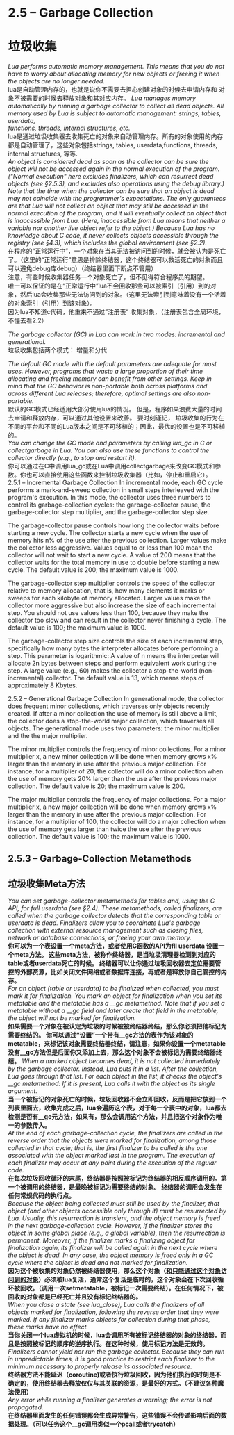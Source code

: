 

# 2.5 – Garbage Collection
# 垃圾收集
*Lua performs automatic memory management. This means that you do not have to worry about allocating memory for new objects or freeing it when the objects are no longer needed.*  
lua是自动管理内存的，也就是说你不需要去担心创建对象的时候去申请内存和 对象不被需要的时候去释放对象和其对应内存。
*Lua manages memory automatically by running a garbage collector to collect all dead objects. All memory used by Lua is subject to automatic management: strings, tables, userdata,  
functions, threads, internal structures, etc.*  
lua是通过垃圾收集器去收集死亡的对象来自动管理内存。所有的对象使用的内存都是自动管理了，这些对象包括strings, tables, userdata,functions, threads, internal structures, 等等.  
*An object is considered dead as soon as the collector can be sure the object will not be accessed again in the normal execution of the program.
("Normal execution" here excludes finalizers, which can resurrect dead objects (see §2.5.3), and excludes also operations using the debug library.) 
Note that the time when the collector can be sure that an object is dead may not coincide with the programmer's expectations. 
The only guarantees are that Lua will not collect an object that may still be accessed in the normal execution of the program, and it will eventually 
collect an object that is inaccessible from Lua. (Here, inaccessible from Lua means that neither a variable nor another live object refer to the object.) 
Because Lua has no knowledge about C code, it never collects objects accessible through the registry (see §4.3), which includes the global environment (see §2.2).*  
在程序的“正常运行中”，一个对象在当其无法被访问到的时候，就会被认为是死亡了。（这里的“正常运行”意思是排除终结器，这个终结器可以救活死亡的对象而且可以避免debug库debug）（终结器里面下断点不管用）  
注意，有些时候收集器任务一个对象死亡了，但不见得符合程序员的期望。  
唯一可以保证的是在“正常运行中”lua不会回收那些可以被索引（引用）到的对象，然后lua会收集那些无法访问到的对象。（这里无法索引到意味着没有一个活着的对象索引（引用）到该对象）。  
因为lua不知道c代码，他重来不通过”注册表“ 收集对象，（注册表包含全局环境，不懂去看2.2）  

*The garbage collector (GC) in Lua can work in two modes: incremental and generational.*  
垃圾收集包括两个模式： 增量和分代

*The default GC mode with the default parameters are adequate for most uses. However, programs that waste a large proportion 
of their time allocating and freeing memory can benefit from other settings. Keep in mind that the GC behavior is non-portable 
both across platforms and across different Lua releases; therefore, optimal settings are also non-portable.*  
默认的GC模式已经适用大部分使用lua的情况。 但是，程序如果浪费大量的时间去申请和释放内存，可以通过其他设置来改善。 要时刻谨记，
垃圾收集的行为在不同的平台和不同的Lua版本之间是不可移植的；因此，最优的设置也是不可移植的。  
*You can change the GC mode and parameters by calling lua_gc in C or collectgarbage in Lua. You can also use these functions
to control the collector directly (e.g., to stop and restart it).*  
你可以通过在C中调用lua_gc或在Lua中调用collectgarbage来改变GC模式和参数。你也可以直接使用这些函数来控制垃圾收集器（比如，停止和重启它）。  
2.5.1 – Incremental Garbage Collection
In incremental mode, each GC cycle performs a mark-and-sweep collection in small steps interleaved with the program's execution. 
In this mode, the collector uses three numbers to control its garbage-collection cycles: the garbage-collector pause, the garbage-collector step multiplier,
and the garbage-collector step size.

The garbage-collector pause controls how long the collector waits before starting a new cycle. The collector starts a new cycle when the use of memory hits n% of 
the use after the previous collection. Larger values make the collector less aggressive. Values equal to or less than 100 mean the collector will not wait to start a new cycle. 
A value of 200 means that the collector waits for the total memory in use to double before starting a new cycle. The default value is 200; the maximum value is 1000.

The garbage-collector step multiplier controls the speed of the collector relative to memory allocation, that is, how many elements it marks or sweeps for 
each kilobyte of memory allocated. Larger values make the collector more aggressive but also increase the size of each incremental step. You should not use values less than 100, 
because they make the collector too slow and can result in the collector never finishing a cycle. The default value is 100; the maximum value is 1000.

The garbage-collector step size controls the size of each incremental step, specifically how many bytes the interpreter allocates before performing a step. 
This parameter is logarithmic: A value of n means the interpreter will allocate 2n bytes between steps and perform equivalent work during the step.
A large value (e.g., 60) makes the collector a stop-the-world (non-incremental) collector. The default value is 13, which means steps of approximately 8 Kbytes.

2.5.2 – Generational Garbage Collection
In generational mode, the collector does frequent minor collections, which traverses only objects recently created. If after a minor collection the use of memory is still above a limit, 
the collector does a stop-the-world major collection, which traverses all objects. The generational mode uses two parameters: the minor multiplier and the the major multiplier.

The minor multiplier controls the frequency of minor collections. For a minor multiplier x, a new minor collection will be done when memory grows x% larger than the memory 
in use after the previous major collection. For instance, for a multiplier of 20, the collector will do a minor collection when the use of memory gets 20% larger than 
the use after the previous major collection. The default value is 20; the maximum value is 200.

The major multiplier controls the frequency of major collections. For a major multiplier x, a new major collection will be done when memory grows x% larger than 
the memory in use after the previous major collection. For instance, for a multiplier of 100, the collector will do a major collection when the use of memory gets larger than 
twice the use after the previous collection. The default value is 100; the maximum value is 1000.


## 2.5.3 – Garbage-Collection Metamethods
## 垃圾收集Meta方法
*You can set garbage-collector metamethods for tables and, using the C API, for full userdata (see §2.4). These metamethods, called finalizers, are called when 
the garbage collector detects that the corresponding table or userdata is dead. Finalizers allow you to coordinate Lua's garbage collection with external resource
management such as closing files, network or database connections, or freeing your own memory.*  
**你可以为一个表设置一个meta方法，或者使用C函数的API为fll userdata 设置一个meta方法。
这些meta方法，被称作终结器，是当垃圾清理器检测到对应的table或者userdata死亡的时候。
终结器可以让你通过垃圾回收器去定位需要管控的外部资源，比如关闭文件网络或者数据库连接，再或者是释放你自己管控的内存。**  
*For an object (table or userdata) to be finalized when collected, you must mark it for finalization. You mark an object for finalization when you set its metatable and the metatable has a __gc metamethod. Note that if you set a metatable without a __gc field and later create that field in the metatable, the object will not be marked for finalization.*  
**如果需要一个对象在被认定为垃圾的时候被被终结器终结，那么你必须把他标记为需要终结的。 你可以通过“设置”一个带有__gc方法的表作为该对象的metatable，来标记该对象需要终结器终结，请注意，如果你设置一个metatable没有__gc方法但是后面你又添加上去，那么这个对象不会被标记为需要终结器终结。**
*When a marked object becomes dead, it is not collected immediately by the garbage collector. Instead, Lua puts it in a list. After the collection, Lua goes through that list. For each object in the list, it checks the object's __gc metamethod: If it is present, Lua calls it with the object as its single argument.*  
**当一个被标记的对象死亡的时候，垃圾回收器不会立即回收，反而是把它放到一个列表里面去，收集完成之后，lua会遍历这个表，对于每一个表中的对象，lua都去检测是否有__gc元方法，如果有，那么会调用这个方法，并且把这个对象作为唯一的参数传入。**  
*At the end of each garbage-collection cycle, the finalizers are called in the reverse order that the objects were marked for finalization, among those collected in that cycle; that is, the first finalizer to be called is the one associated with the object marked last in the program. The execution of each finalizer may occur at any point during the execution of the regular code.*  
**在每次垃圾回收循环的末尾，终结器是按照被标记为终结器的相反顺序调用的。第一个被调用的终结器，是最晚被标记为需要终结的对象。 终结器的调用会发生在任何常规代码的执行点。**  
*Because the object being collected must still be used by the finalizer, that object (and other objects accessible only through it) must be resurrected by Lua. Usually, this resurrection is transient, and the object memory is freed in the next garbage-collection cycle. However, if the finalizer stores the object in some global place (e.g., a global variable), then the resurrection is permanent. Moreover, if the finalizer marks a finalizing object for finalization again, its finalizer will be called again in the next cycle where the object is dead. In any case, the object memory is freed only in a GC cycle where the object is dead and not marked for finalization.*  
**因为这个被收集的对象仍然被终结器使用，那么这个对象（<u>和只能通过这个对象访问到的对象</u>）必须被lua复活，通常这个复活是临时的，这个对象会在下次回收循环被回收。（调用一次setmetatable，被标记一次需要终结）。在任何情况下，被回收的对象都是已经死亡并且没有标记终结器的。**  
*When you close a state (see lua_close), Lua calls the finalizers of all objects marked for finalization, following the reverse order that they were marked. If any finalizer marks objects for collection during that phase, these marks have no effect.*  
**当你关闭一个lua虚拟机的时候，lua会调用所有被标记终结器的对象的终结器，而且是按照被标记的顺序的逆序执行。在这种时候，使用标记方法是无效的。**  
*Finalizers cannot yield nor run the garbage collector. Because they can run in unpredictable times, it is good practice to restrict each finalizer to the minimum necessary to properly release its associated resource.*  
**终结器方法不能延迟（coroutine)或者执行垃圾回收，因为他们执行的时刻是不确定的，使用终结器去释放仅仅与其关联的资源，是最好的方式。（不建议各种魔法使用）**  
*Any error while running a finalizer generates a warning; the error is not propagated.*  
**在终结器里面发生的任何错误都会生成异常警告，这些错误不会传递影响后面的数据处理。（可以任务这个__gc调用类似一个pcall或者trycatch）**  
